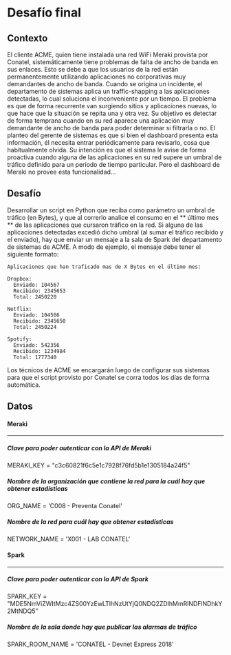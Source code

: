 Desafío final
===

## Contexto

El cliente ACME, quien tiene instalada una red WiFi Meraki provista por Conatel, sistemáticamente tiene problemas de falta de ancho de banda en sus enlaces.
Esto se debe a que los usuarios de la red están permanentemente utilizando aplicaciones no corporativas muy demandantes de ancho de banda.
Cuando se origina un incidente, el departamento de sistemas aplica un traffic-shapping a las aplicaciones detectadas, lo cual soluciona el inconveniente por un tiempo.
El problema es que de forma recurrente van surgiendo sitios y aplicaciones nuevas, lo que hace que la situación se repita una y otra vez.
Su objetivo es detectar de forma temprana cuando en su red aparece una aplicación muy demandante de ancho de banda para poder determinar si filtrarla o no.
El planteo del gerente de sistemas es que si bien el dashboard presenta esta información, él necesita entrar periódicamente para revisarlo, cosa que habitualmente olvida. Su intención es que el sistema le avise de forma proactiva cuando alguna de las aplicaciones en su red supere un umbral de tráfico definido para un período de tiempo particular. Pero el dashboard de Meraki no provee esta funcionalidad...

## Desafío

Desarrollar un script en Python que reciba como parámetro un umbral de tráfico (en Bytes), y que al correrlo analice el consumo en el ** último mes ** de las aplicaciones que cursaron tráfico en la red. Si alguna de las aplicaciones detectadas excedió dicho umbral (al sumar el tráfico recibido y el enviado), hay que enviar un mensaje a la sala de Spark del departamento de sistemas de ACME. A modo de ejemplo, el mensaje debe tener el siguiente formato:

```
Aplicaciones que han traficado mas de X Bytes en el último mes:

Dropbox:
  Enviado: 104567
  Recibido: 2345653
  Total: 2450220

Netflix:
  Enviado: 104566
  Recibido: 2345650
  Total: 2450224

Spotify:
  Enviado: 542356
  Recibido: 1234984
  Total: 1777340
```

Los técnicos de ACME se encargarán luego de configurar sus sistemas para que el script provisto por Conatel se corra todos los días de forma automática.

## Datos

#### Meraki
____

##### Clave para poder autenticar con la API de Meraki
MERAKI_KEY = "c3c60821f6c5e1c7928f76fd5b1e1305184a24f5"

##### Nombre de la organización que contiene la red para la cuál hay que obtener estadísticas
ORG_NAME = 'C008 - Preventa Conatel'

##### Nombre de la red para cuál hay que obtener estadísticas
NETWORK_NAME = 'X001 - LAB CONATEL'

#### Spark
____

##### Clave para poder autenticar con la API de Spark
SPARK_KEY = "MDE5NmViZWItMzc4ZS00YzEwLTlhNzUtYjQ0NDQ2ZDlhMmRlNDFlNDhkY2MtNDQ5"

##### Nombre de la sala donde hay que publicar las alarmas de tráfico
SPARK_ROOM_NAME = 'CONATEL - Devnet Express 2018'
